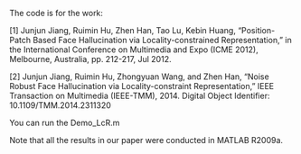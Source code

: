 The code is for the work:

[1] Junjun Jiang, Ruimin Hu, Zhen Han, Tao Lu, Kebin Huang, “Position-Patch Based Face Hallucination via Locality-constrained Representation,” in the International Conference on Multimedia and Expo (ICME 2012), Melbourne, Australia, pp. 212-217, Jul 2012.

[2] Junjun Jiang, Ruimin Hu, Zhongyuan Wang, and Zhen Han, “Noise Robust Face Hallucination via Locality-constraint Representation,” IEEE Transaction on Multimedia (IEEE-TMM), 2014. Digital Object Identifier: 10.1109/TMM.2014.2311320

You can run the Demo_LcR.m

Note that all the results in our paper were conducted in MATLAB R2009a.
